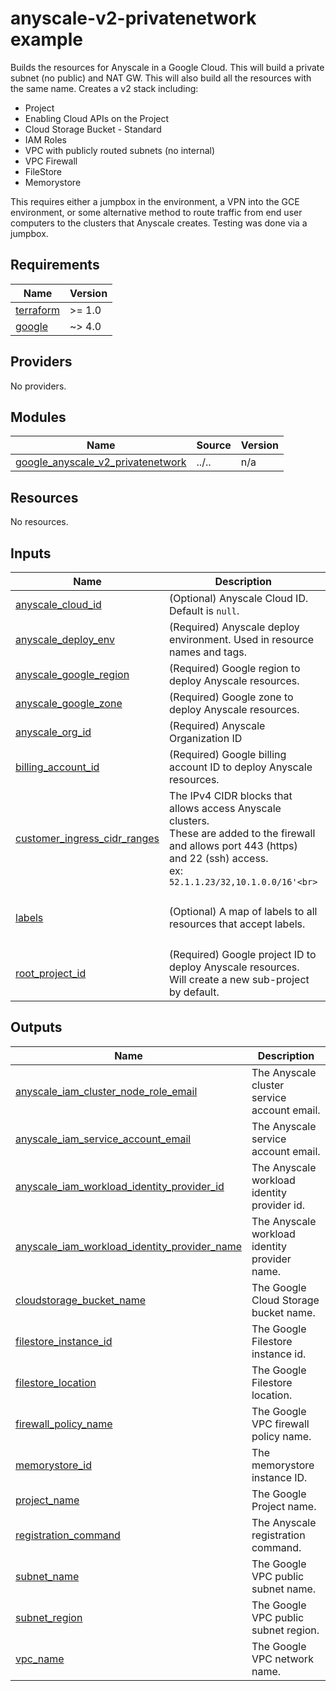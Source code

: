# anyscale-v2-privatenetwork example

Builds the resources for Anyscale in a Google Cloud.
This will build a private subnet (no public) and NAT GW.
This will also build all the resources with the same name.
Creates a v2 stack including:
- Project
- Enabling Cloud APIs on the Project
- Cloud Storage Bucket - Standard
- IAM Roles
- VPC with publicly routed subnets (no internal)
- VPC Firewall
- FileStore
- Memorystore

This requires either a jumpbox in the environment, a VPN into the GCE environment, or some alternative
method to route traffic from end user computers to the clusters that Anyscale creates. Testing was done
via a jumpbox.

<!-- BEGINNING OF PRE-COMMIT-TERRAFORM DOCS HOOK -->
## Requirements

| Name | Version |
|------|---------|
| <a name="requirement_terraform"></a> [terraform](#requirement\_terraform) | >= 1.0 |
| <a name="requirement_google"></a> [google](#requirement\_google) | ~> 4.0 |

## Providers

No providers.

## Modules

| Name | Source | Version |
|------|--------|---------|
| <a name="module_google_anyscale_v2_privatenetwork"></a> [google\_anyscale\_v2\_privatenetwork](#module\_google\_anyscale\_v2\_privatenetwork) | ../.. | n/a |

## Resources

No resources.

## Inputs

| Name | Description | Type | Default | Required |
|------|-------------|------|---------|:--------:|
| <a name="input_anyscale_cloud_id"></a> [anyscale\_cloud\_id](#input\_anyscale\_cloud\_id) | (Optional) Anyscale Cloud ID. Default is `null`. | `string` | `null` | no |
| <a name="input_anyscale_deploy_env"></a> [anyscale\_deploy\_env](#input\_anyscale\_deploy\_env) | (Required) Anyscale deploy environment. Used in resource names and tags. | `string` | n/a | yes |
| <a name="input_anyscale_google_region"></a> [anyscale\_google\_region](#input\_anyscale\_google\_region) | (Required) Google region to deploy Anyscale resources. | `string` | n/a | yes |
| <a name="input_anyscale_google_zone"></a> [anyscale\_google\_zone](#input\_anyscale\_google\_zone) | (Required) Google zone to deploy Anyscale resources. | `string` | n/a | yes |
| <a name="input_anyscale_org_id"></a> [anyscale\_org\_id](#input\_anyscale\_org\_id) | (Required) Anyscale Organization ID | `string` | n/a | yes |
| <a name="input_billing_account_id"></a> [billing\_account\_id](#input\_billing\_account\_id) | (Required) Google billing account ID to deploy Anyscale resources. | `string` | n/a | yes |
| <a name="input_customer_ingress_cidr_ranges"></a> [customer\_ingress\_cidr\_ranges](#input\_customer\_ingress\_cidr\_ranges) | The IPv4 CIDR blocks that allows access Anyscale clusters.<br>These are added to the firewall and allows port 443 (https) and 22 (ssh) access.<br>ex: `52.1.1.23/32,10.1.0.0/16'<br>` | `string` | n/a | yes |
| <a name="input_labels"></a> [labels](#input\_labels) | (Optional) A map of labels to all resources that accept labels. | `map(string)` | <pre>{<br>  "environment": "test",<br>  "test": true<br>}</pre> | no |
| <a name="input_root_project_id"></a> [root\_project\_id](#input\_root\_project\_id) | (Required) Google project ID to deploy Anyscale resources. Will create a new sub-project by default. | `string` | n/a | yes |

## Outputs

| Name | Description |
|------|-------------|
| <a name="output_anyscale_iam_cluster_node_role_email"></a> [anyscale\_iam\_cluster\_node\_role\_email](#output\_anyscale\_iam\_cluster\_node\_role\_email) | The Anyscale cluster service account email. |
| <a name="output_anyscale_iam_service_account_email"></a> [anyscale\_iam\_service\_account\_email](#output\_anyscale\_iam\_service\_account\_email) | The Anyscale service account email. |
| <a name="output_anyscale_iam_workload_identity_provider_id"></a> [anyscale\_iam\_workload\_identity\_provider\_id](#output\_anyscale\_iam\_workload\_identity\_provider\_id) | The Anyscale workload identity provider id. |
| <a name="output_anyscale_iam_workload_identity_provider_name"></a> [anyscale\_iam\_workload\_identity\_provider\_name](#output\_anyscale\_iam\_workload\_identity\_provider\_name) | The Anyscale workload identity provider name. |
| <a name="output_cloudstorage_bucket_name"></a> [cloudstorage\_bucket\_name](#output\_cloudstorage\_bucket\_name) | The Google Cloud Storage bucket name. |
| <a name="output_filestore_instance_id"></a> [filestore\_instance\_id](#output\_filestore\_instance\_id) | The Google Filestore instance id. |
| <a name="output_filestore_location"></a> [filestore\_location](#output\_filestore\_location) | The Google Filestore location. |
| <a name="output_firewall_policy_name"></a> [firewall\_policy\_name](#output\_firewall\_policy\_name) | The Google VPC firewall policy name. |
| <a name="output_memorystore_id"></a> [memorystore\_id](#output\_memorystore\_id) | The memorystore instance ID. |
| <a name="output_project_name"></a> [project\_name](#output\_project\_name) | The Google Project name. |
| <a name="output_registration_command"></a> [registration\_command](#output\_registration\_command) | The Anyscale registration command. |
| <a name="output_subnet_name"></a> [subnet\_name](#output\_subnet\_name) | The Google VPC public subnet name. |
| <a name="output_subnet_region"></a> [subnet\_region](#output\_subnet\_region) | The Google VPC public subnet region. |
| <a name="output_vpc_name"></a> [vpc\_name](#output\_vpc\_name) | The Google VPC network name. |
<!-- END OF PRE-COMMIT-TERRAFORM DOCS HOOK -->
